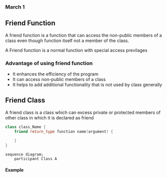 ### March 1

## Friend Function 

A friend function is a function that can access the non-public members of a class even though function itself not a member of the class.

A Friend function is a normal function with special access previlages 

### Advantage of using friend function
* It enhances the efficiency of the program
* It can access non-public members of a class 
* It helps to add additional functionality that is not used by class generally

## Friend Class
A friend class is a class which can excess private or protected members of other class in which it is declared as friend

```cpp
class class_Name {
    friend return_type function name(argument) {
        
    }
}
```

```mermaid
sequence diagram;
    participant Class A
```


#### Example

```cpp

```
